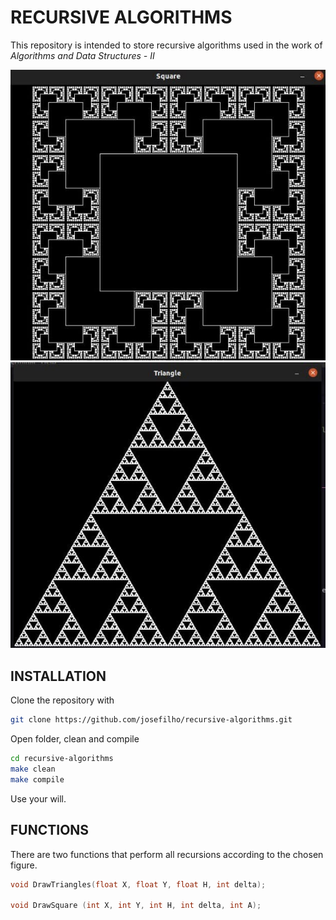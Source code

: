 # RECURSIVE ALGORITHMS

This repository is intended to store recursive algorithms used in the work of _Algorithms and Data Structures - II_

![Square](https://github.com/josefilho/recursive-algorithms/blob/main/square.jpg?raw=true)
![Triangle](https://github.com/josefilho/recursive-algorithms/blob/main/triangle.jpg?raw=true)

## INSTALLATION

Clone the repository with 
```zsh
git clone https://github.com/josefilho/recursive-algorithms.git
```
Open folder, clean and compile 
```zsh
cd recursive-algorithms
make clean
make compile
```
Use your will.

## FUNCTIONS

There are two functions that perform all recursions according to the chosen figure.

```c
void DrawTriangles(float X, float Y, float H, int delta);

void DrawSquare (int X, int Y, int H, int delta, int A);
```
